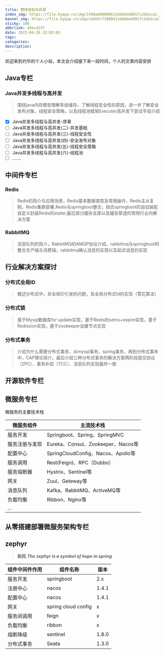 ```yaml
---
title: 整体规划与目录
index_img: https://file.hyqup.cn/img/1f60ad40880611ebb6edd017c2d2eca2.jpg
banner_img: https://file.hyqup.cn/img/c42b5c71880411ebb6edd017c2d2eca2.jpg
sticky: 100
abbrlink: d4ec423f
date: 2021-04-20 22:03:03
tags:
categories:
description:
---
```


欢迎来到灼华的个人小站，本文会介绍接下来一段时间，个人的文章内容安排

<!-- more -->

## Java专栏

### Java并发多线程与高并发

> 围绕java内存模型理解多级缓存，了解线程安全性的原因，进一步了解安全发布对象，线程安全策略，以及线程池框架Executer高并发下尝试手段介绍

- [x] Java并发多线程与高并发-序章
- [ ] Java并发多线程与高并发(二)-并发基础
- [ ] Java并发多线程与高并发(三)-线程安全性
- [ ] Java并发多线程与高并发(四)-安全发布对象
- [ ] Java并发多线程与高并发(五)-线程安全策略
- [ ] Java并发多线程与高并发(六)-线程池
- [ ] .......

## 中间件专栏

### Redis

> Redis的简介与应用场景，Redis基本数据类型及常用操作，Redis主从复制，Redis集群部署,Redis与springboot整合，结合springboot的自动装配自定义封装Redis的stater,最后探讨缓存击穿以及缓存穿透的常用行业内解决方案

### RabbitMQ

> 消息队列的简介，RabbitMQ的AMQP协议介绍，rabbitmq与springboot的整合生产端与消费端，rabbitmq确认消息的实现以及延迟消息的实现

## 行业解决方案探讨

### 分布式全局ID

> 概述分布式中，非全局ID引发的问题，及全局分布式Id的实现（雪花算法）

### 分布式锁

> 基于Mysql数据库for update实现，基于Redis的setnx+expire实现，基于Redission实现，基于zookeeper设置节点实现

### 分布式事务

> 介绍为什么需要分布式事务，从mysql事务，spring事务，再到分布式事务中，CAP理论简介，最后介绍三种分布式事务的解决方案两阶段提交协议（2PC）、事务补偿（TCC）、消息队列实现最终一致

## 开源软件专栏



## 微服务专栏

微服务的主要技术栈

| 微服务组件     | 主流技术栈                         |
| -------------- | ---------------------------------- |
| 服务开发       | Springboot、Spring、SpringMVC      |
| 服务注册与发现 | Eureka、Consul、Zookeeper、Nacos等 |
| 配置中心       | SpringCloudConfig、Nacos、Apollo等 |
| 服务调用       | Rest(Feign)、RPC（Dubbo）          |
| 服务熔断器     | Hystrix、Sentinel等                |
| 网关           | Zuul、Geteway等                    |
| 消息队列       | Kafka、RabbitMQ、ActiveMQ等        |
| 负载均衡       | Ribbon、Nginx等                    |
| ...            |                                    |

## 从零搭建部署微服务架构专栏

## zephyr

> **和风** ***The zephyr is a symbol of hope in spring***

| 组件中间件作用 | 组件名称            | 版本  |
| -------------- | ------------------- | ----- |
| 服务开发       | springboot          | 2.x   |
| 注册中心       | nacos               | 1.4.1 |
| 配置中心       | nacos               | 1.4.1 |
| 网关           | spring cloud config | x     |
| 服务间调用     | feign               | x     |
| 负载均衡       | ribbon              | x     |
| 熔断降级       | sentinel            | 1.8.0 |
| 分布式事务     | Seata               | 1.3.0 |


